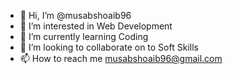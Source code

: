 - 👋 Hi, I’m @musabshoaib96
- 👀 I’m interested in Web Development
- 🌱 I’m currently learning Coding
- 💞️ I’m looking to collaborate on to Soft Skills
- 📫 How to reach me musabshoaib96@gmail.com

<!---
Cleveraccountant96/Cleveraccountant96 is a ✨ special ✨ repository because its `README.md` (this file) appears on your GitHub profile.
You can click the Preview link to take a look at your changes.
--->
